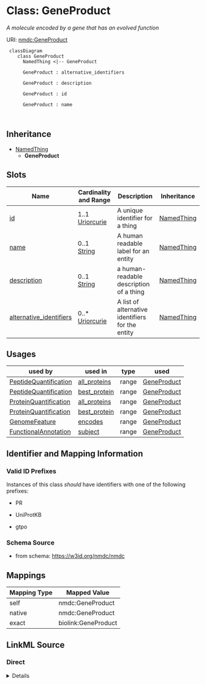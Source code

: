 # Class: GeneProduct


_A molecule encoded by a gene that has an evolved function_





URI: [nmdc:GeneProduct](https://w3id.org/nmdc/GeneProduct)




```mermaid
 classDiagram
    class GeneProduct
      NamedThing <|-- GeneProduct
      
      GeneProduct : alternative_identifiers
        
      GeneProduct : description
        
      GeneProduct : id
        
      GeneProduct : name
        
      
```





## Inheritance
* [NamedThing](NamedThing.md)
    * **GeneProduct**



## Slots

| Name | Cardinality and Range | Description | Inheritance |
| ---  | --- | --- | --- |
| [id](id.md) | 1..1 <br/> [Uriorcurie](Uriorcurie.md) | A unique identifier for a thing | [NamedThing](NamedThing.md) |
| [name](name.md) | 0..1 <br/> [String](String.md) | A human readable label for an entity | [NamedThing](NamedThing.md) |
| [description](description.md) | 0..1 <br/> [String](String.md) | a human-readable description of a thing | [NamedThing](NamedThing.md) |
| [alternative_identifiers](alternative_identifiers.md) | 0..* <br/> [Uriorcurie](Uriorcurie.md) | A list of alternative identifiers for the entity | [NamedThing](NamedThing.md) |





## Usages

| used by | used in | type | used |
| ---  | --- | --- | --- |
| [PeptideQuantification](PeptideQuantification.md) | [all_proteins](all_proteins.md) | range | [GeneProduct](GeneProduct.md) |
| [PeptideQuantification](PeptideQuantification.md) | [best_protein](best_protein.md) | range | [GeneProduct](GeneProduct.md) |
| [ProteinQuantification](ProteinQuantification.md) | [all_proteins](all_proteins.md) | range | [GeneProduct](GeneProduct.md) |
| [ProteinQuantification](ProteinQuantification.md) | [best_protein](best_protein.md) | range | [GeneProduct](GeneProduct.md) |
| [GenomeFeature](GenomeFeature.md) | [encodes](encodes.md) | range | [GeneProduct](GeneProduct.md) |
| [FunctionalAnnotation](FunctionalAnnotation.md) | [subject](subject.md) | range | [GeneProduct](GeneProduct.md) |






## Identifier and Mapping Information


### Valid ID Prefixes

Instances of this class *should* have identifiers with one of the following prefixes:

* PR

* UniProtKB

* gtpo








### Schema Source


* from schema: https://w3id.org/nmdc/nmdc





## Mappings

| Mapping Type | Mapped Value |
| ---  | ---  |
| self | nmdc:GeneProduct |
| native | nmdc:GeneProduct |
| exact | biolink:GeneProduct |





## LinkML Source

<!-- TODO: investigate https://stackoverflow.com/questions/37606292/how-to-create-tabbed-code-blocks-in-mkdocs-or-sphinx -->

### Direct

<details>
```yaml
name: GeneProduct
id_prefixes:
- PR
- UniProtKB
- gtpo
description: A molecule encoded by a gene that has an evolved function
notes:
- we may include a more general gene product class in future to allow for ncRNA annotation
from_schema: https://w3id.org/nmdc/nmdc
exact_mappings:
- biolink:GeneProduct
is_a: NamedThing

```
</details>

### Induced

<details>
```yaml
name: GeneProduct
id_prefixes:
- PR
- UniProtKB
- gtpo
description: A molecule encoded by a gene that has an evolved function
notes:
- we may include a more general gene product class in future to allow for ncRNA annotation
from_schema: https://w3id.org/nmdc/nmdc
exact_mappings:
- biolink:GeneProduct
is_a: NamedThing
attributes:
  id:
    name: id
    description: A unique identifier for a thing. Must be either a CURIE shorthand
      for a URI or a complete URI
    notes:
    - 'abstracted pattern: prefix:typecode-authshoulder-blade(.version)?(_seqsuffix)?'
    - a minimum length of 3 characters is suggested for typecodes, but 1 or 2 characters
      will be accepted
    - typecodes must correspond 1:1 to a class in the NMDC schema. this will be checked
      via per-class id slot usage assertions
    - minting authority shoulders should probably be enumerated and checked in the
      pattern
    examples:
    - value: nmdc:mgmag-00-x012.1_7_c1
      description: https://github.com/microbiomedata/nmdc-schema/pull/499#discussion_r1018499248
    from_schema: https://w3id.org/nmdc/nmdc
    rank: 1000
    identifier: true
    alias: id
    owner: GeneProduct
    domain_of:
    - Biosample
    - Study
    - NamedThing
    - Activity
    range: uriorcurie
    required: true
    pattern: ^[a-zA-Z0-9][a-zA-Z0-9_\.]+:[a-zA-Z0-9_][a-zA-Z0-9_\-\/\.,]*$
  name:
    name: name
    description: A human readable label for an entity
    from_schema: https://w3id.org/nmdc/nmdc
    rank: 1000
    alias: name
    owner: GeneProduct
    domain_of:
    - Protocol
    - QualityControlReport
    - NamedThing
    - PersonValue
    - Activity
    range: string
  description:
    name: description
    description: a human-readable description of a thing
    from_schema: https://w3id.org/nmdc/nmdc
    rank: 1000
    slot_uri: dcterms:description
    alias: description
    owner: GeneProduct
    domain_of:
    - Study
    - NamedThing
    - ImageValue
    range: string
  alternative_identifiers:
    name: alternative_identifiers
    description: A list of alternative identifiers for the entity.
    from_schema: https://w3id.org/nmdc/nmdc
    rank: 1000
    multivalued: true
    alias: alternative_identifiers
    owner: GeneProduct
    domain_of:
    - Biosample
    - Study
    - NamedThing
    - MetaboliteQuantification
    range: uriorcurie
    pattern: ^[a-zA-Z0-9][a-zA-Z0-9_\.]+:[a-zA-Z0-9_][a-zA-Z0-9_\-\/\.,]*$

```
</details>
